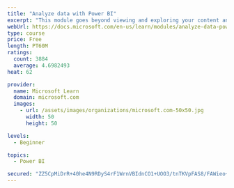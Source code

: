 ```yaml
---
title: "Analyze data with Power BI"
excerpt: "This module goes beyond viewing and exploring your content and explains how to interact with it by working with reports and dashboards to uncover and share new business insights."
webUrl: https://docs.microsoft.com/en-us/learn/modules/analyze-data-power-bi/
type: course
price: Free
length: PT60M
ratings:
  count: 3884
  average: 4.6982493
heat: 62

provider:
  name: Microsoft Learn
  domain: microsoft.com
  images:
    - url: /assets/images/organizations/microsoft.com-50x50.jpg
      width: 50
      height: 50

levels:
  - Beginner

topics:
  - Power BI

secured: "ZZ5CpMiDrR+40he4N9RDyS4rF1WrnVBIdnCO1+UOO3/tnTKVpFAS8/FAWieo+6guLrzhvwLh0TXFqvZSNk+YPV7BAS5uTwJgHjfFGN7CdtaUc5RsJL7jxKvzjbwGtps+FPg+eXLufdEUlC0CIhMXG9fJWzM40WZRYHCr+uUe9P2lSW/kceZmHvvkcaW7sEk7Soq8VzmRQWt1qDXXbCtEQ98tYYglwpCqJ8zgZNyjwPHeXGb/QoyWyK77f9QdClJTHa9vMVov9MjW5XWBF14z1APqNT1Dj4njrY7orYyhzG34jUsunxg9+vyTywJLZRqBpSOrFl0cGIjSHeMzttPlXKVN+00Bw4czphtD4RSQnC29sJostUgAwhzlJQ6IxZJ7ha0HkyAV4E9xOHJx+Xe9xg==;uC6CCo8cS0/q4BSQtyU1GA=="
---
```


